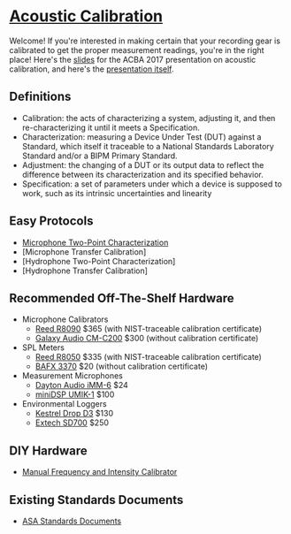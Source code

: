 # [Acoustic Calibration](https://petmar0.github.io/AcousticCalibration/)

Welcome! If you're interested in making certain that your recording gear is calibrated to get the proper measurement readings, you're in the right place!
Here's the [slides](https://docs.google.com/presentation/d/19yliWdHu04rei3yIECs2MKjbw6_5GvQtKgkSQtdtAkY/edit?usp=sharing) for the ACBA 2017 presentation on acoustic calibration, and here's the [presentation itself](https://www.youtube.com/watch?v=-MG_91h39xs).

## Definitions
- Calibration: the acts of characterizing a system, adjusting it, and then re-characterizing it until it meets a Specification.
- Characterization: measuring a Device Under Test (DUT) against a Standard, which itself it traceable to a National Standards Laboratory Standard and/or a BIPM Primary Standard.
- Adjustment: the changing of a DUT or its output data to reflect the difference between its characterization and its specified behavior.
- Specification: a set of parameters under which a device is supposed to work, such as its intrinsic uncertainties and linearity

## Easy Protocols
- [Microphone Two-Point Characterization](Microphone2Point.md)
- [Microphone Transfer Calibration]
- [Hydrophone Two-Point Characterization]
- [Hydrophone Transfer Calibration]

## Recommended Off-The-Shelf Hardware
- Microphone Calibrators
    - [Reed R8090](https://www.amazon.com/Reed-Instruments-R8090-Calibrator-Microphones/dp/B00VA4GDE2/ref=sr_1_1?ie=UTF8&qid=1496527220&sr=8-1&keywords=spl%2Bcalibrator&th=1) $365 (with NIST-traceable calibration certificate)
    - [Galaxy Audio CM-C200](https://www.amazon.com/CM-C200-Calibrator-Meter-Audio-Metering/dp/B0010H1PTC/ref=sr_1_1?ie=UTF8&qid=1500608188&sr=8-1&keywords=spl%2Bcalibrator) $300 (without calibration certificate)
- SPL Meters
    - [Reed R8050](https://www.amazon.com/dp/B00VA4GDG0/ref=twister_B00WR4AWUK?_encoding=UTF8&psc=1) $335 (with NIST-traceable calibration certificate)
    - [BAFX 3370](https://www.amazon.com/BAFX-Products-Decibel-Reader-Battery/dp/B00ECCZWWI/ref=sr_1_3?ie=UTF8&qid=1500608321&sr=8-3&keywords=sound+level+meter) $20 (without calibration certificate)
- Measurement Microphones
    - [Dayton Audio iMM-6](https://www.amazon.com/Dayton-Audio-iMM-6-Calibrated-Measurement/dp/B00ADR2B84/ref=sr_1_6?ie=UTF8&qid=1500693333&sr=8-6&keywords=measurement+microphone) $24
    - [miniDSP UMIK-1](https://www.amazon.com/miniDSP-UMIK-1-Measurement-Calibrated-Microphone/dp/B00N4Q25R8/ref=sr_1_1?ie=UTF8&qid=1500693428&sr=8-1&keywords=usb+measurement+microphone) $100
- Environmental Loggers
    - [Kestrel Drop D3](https://www.amazon.com/Kestrel-Wireless-Temperature-Humidity-Pressure/dp/B00JBFNNUO/ref=sr_1_fkmr1_1?ie=UTF8&qid=1500693110&sr=8-1-fkmr1&keywords=temperature+relative+humidity+pressure+logger) $130
    - [Extech SD700](https://www.amazon.com/Extech-SD700-Pressure-Humidity-Temperature/dp/B005LIW57M/ref=sr_1_2?ie=UTF8&qid=1500693110&sr=8-2&keywords=temperature+relative+humidity+pressure+logger) $250

## DIY Hardware
- [Manual Frequency and Intensity Calibrator](hardware/ManualfI.md)

## Existing Standards Documents
- [ASA Standards Documents](https://github.com/petmar0/AcousticCalibration/tree/master/ASA%20Standards)

